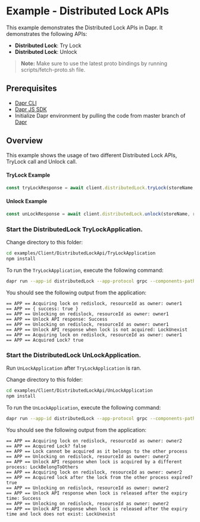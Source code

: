 # Example - Distributed Lock APIs

This example demonstrates the Distributed Lock APIs in Dapr.
It demonstrates the following APIs:
- **Distributed Lock**: Try Lock
- **Distributed Lock**: Unlock

> **Note:** Make sure to use the latest proto bindings by running scripts/fetch-proto.sh file.
## Prerequisites

- [Dapr CLI](https://docs.dapr.io/getting-started/install-dapr-cli/)
- [Dapr JS SDK](https://docs.dapr.io/developing-applications/sdks/js/)
- Initialize Dapr environment by pulling the code from master branch of [Dapr](https://github.com/dapr/dapr)

## Overview
This example shows the usage of two different Distributed Lock APIs, TryLock call and Unlock call.

#### TryLock Example
```javascript
const tryLockResponse = await client.distributedLock.tryLock(storeName, resourceId, lockOwner, expiryInSeconds);
```

#### Unlock Example
```javascript
const unLockResponse = await client.distributedLock.unlock(storeName, resourceId, lockOwner);
```

### Start the DistributedLock TryLockApplication.

Change directory to this folder:

```bash
cd examples/Client/DistributedLockApi/TryLockApplication
npm install
```

To run the `TryLockApplication`, execute the following command:

```bash
dapr run --app-id distributedLock --app-protocol grpc --components-path ./components npm run start
```

You should see the following output from the application:

```
== APP == Acquiring lock on redislock, resourceId as owner: owner1
== APP == { success: true }
== APP == Unlocking on redislock, resourceId as owner: owner1
== APP == Unlock API response: Success
== APP == Unlocking on redislock, resourceId as owner: owner1
== APP == Unlock API response when lock is not acquired: LockUnexist
== APP == Acquiring lock on redislock, resourceId as owner: owner1
== APP == Acquired Lock? true
```

### Start the DistributedLock UnLockApplication.

Run `UnLockApplication` after `TryLockApplication` is ran.

Change directory to this folder:

```bash
cd examples/Client/DistributedLockApi/UnLockApplication
npm install
```

To run the `UnLockApplication`, execute the following command:

```bash
dapr run --app-id distributedLock --app-protocol grpc --components-path ./components npm run start
```

You should see the following output from the application:

```
== APP == Acquiring lock on redislock, resourceId as owner: owner2
== APP == Acquired Lock? false
== APP == Lock cannot be acquired as it belongs to the other process
== APP == Unlocking on redislock, resourceId as owner: owner2
== APP == Unlock API response when lock is acquired by a different process: LockBelongToOthers
== APP == Acquiring lock on redislock, resourceId as owner: owner2
== APP == Acquired lock after the lock from the other process expired? true
== APP == Unlocking on redislock, resourceId as owner: owner2
== APP == Unlock API response when lock is released after the expiry time: Success
== APP == Unlocking on redislock, resourceId as owner: owner2
== APP == Unlock API response when lock is released after the expiry time and lock does not exist: LockUnexist
```